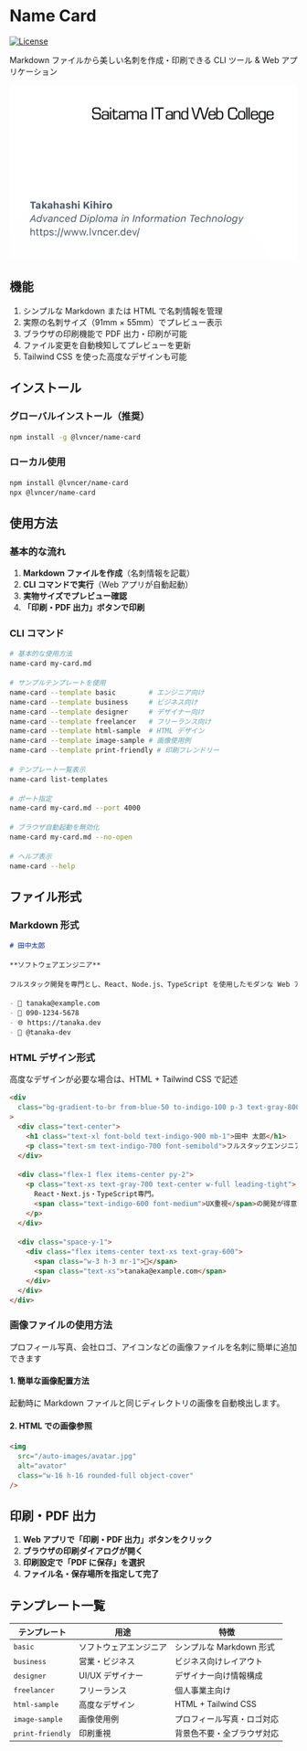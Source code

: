 # Name Card

[![License](https://img.shields.io/badge/License-Apache_2.0-blue.svg)](https://github.com/lvncer/name-card/tree/main?tab=MIT-1-ov-file)

Markdown ファイルから美しい名刺を作成・印刷できる CLI ツール & Web アプリケーション

![./public/images/simple-namecard-sample.png](./public/images/simple-namecard-sample.png)

## 機能

1. シンプルな Markdown または HTML で名刺情報を管理
2. 実際の名刺サイズ（91mm × 55mm）でプレビュー表示
3. ブラウザの印刷機能で PDF 出力・印刷が可能
4. ファイル変更を自動検知してプレビューを更新
5. Tailwind CSS を使った高度なデザインも可能

## インストール

### グローバルインストール（推奨）

```bash
npm install -g @lvncer/name-card
```

### ローカル使用

```bash
npm install @lvncer/name-card
npx @lvncer/name-card
```

## 使用方法

### 基本的な流れ

1. **Markdown ファイルを作成**（名刺情報を記載）
2. **CLI コマンドで実行**（Web アプリが自動起動）
3. **実物サイズでプレビュー確認**
4. **「印刷・PDF 出力」ボタンで印刷**

### CLI コマンド

```bash
# 基本的な使用方法
name-card my-card.md

# サンプルテンプレートを使用
name-card --template basic        # エンジニア向け
name-card --template business     # ビジネス向け
name-card --template designer     # デザイナー向け
name-card --template freelancer   # フリーランス向け
name-card --template html-sample  # HTML デザイン
name-card --template image-sample # 画像使用例
name-card --template print-friendly # 印刷フレンドリー

# テンプレート一覧表示
name-card list-templates

# ポート指定
name-card my-card.md --port 4000

# ブラウザ自動起動を無効化
name-card my-card.md --no-open

# ヘルプ表示
name-card --help
```

## ファイル形式

### Markdown 形式

```markdown
# 田中太郎

**ソフトウェアエンジニア**

フルスタック開発を専門とし、React、Node.js、TypeScript を使用したモダンな Web アプリケーション開発に従事しています。

- 📧 tanaka@example.com
- 📱 090-1234-5678
- 🌐 https://tanaka.dev
- 🐙 @tanaka-dev
```

### HTML デザイン形式

高度なデザインが必要な場合は、HTML + Tailwind CSS で記述

```html
<div
  class="bg-gradient-to-br from-blue-50 to-indigo-100 p-3 text-gray-800 h-full flex flex-col justify-between"
>
  <div class="text-center">
    <h1 class="text-xl font-bold text-indigo-900 mb-1">田中 太郎</h1>
    <p class="text-sm text-indigo-700 font-semibold">フルスタックエンジニア</p>
  </div>

  <div class="flex-1 flex items-center py-2">
    <p class="text-xs text-gray-700 text-center w-full leading-tight">
      React・Next.js・TypeScript専門。
      <span class="text-indigo-600 font-medium">UX重視</span>の開発が得意。
    </p>
  </div>

  <div class="space-y-1">
    <div class="flex items-center text-xs text-gray-600">
      <span class="w-3 h-3 mr-1">📧</span>
      <span class="text-xs">tanaka@example.com</span>
    </div>
  </div>
</div>
```

### 画像ファイルの使用方法

プロフィール写真、会社ロゴ、アイコンなどの画像ファイルを名刺に簡単に追加できます

#### 1. 簡単な画像配置方法

起動時に Markdown ファイルと同じディレクトリの画像を自動検出します。

#### 2. HTML での画像参照

```html
<img
  src="/auto-images/avatar.jpg"
  alt="avator"
  class="w-16 h-16 rounded-full object-cover"
/>
```

## 印刷・PDF 出力

1. **Web アプリで「印刷・PDF 出力」ボタンをクリック**
2. **ブラウザの印刷ダイアログが開く**
3. **印刷設定で「PDF に保存」を選択**
4. **ファイル名・保存場所を指定して完了**

## テンプレート一覧

| テンプレート     | 用途                   | 特徴                       |
| ---------------- | ---------------------- | -------------------------- |
| `basic`          | ソフトウェアエンジニア | シンプルな Markdown 形式   |
| `business`       | 営業・ビジネス         | ビジネス向けレイアウト     |
| `designer`       | UI/UX デザイナー       | デザイナー向け情報構成     |
| `freelancer`     | フリーランス           | 個人事業主向け             |
| `html-sample`    | 高度なデザイン         | HTML + Tailwind CSS        |
| `image-sample`   | 画像使用例             | プロフィール写真・ロゴ対応 |
| `print-friendly` | 印刷重視               | 背景色不要・全ブラウザ対応 |
